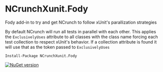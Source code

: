 # NCrunchXunit.Fody
Fody add-in to try and get NCrunch to follow xUnit's parallization strategies

By default NCrunch will run all tests in parallel with each other. This applies 
the `ExclusivelyUses` attribute to all classes with the class name forcing each
test collection to respect xUnit's behavior. If a collection attribute is found
it will use that as the token passed to `ExclusivelyUses`

```
Install-Package NCrunchXunit.Fody
```

[![NuGet version](https://badge.fury.io/nu/NCrunchXunit.Fody.svg)](https://badge.fury.io/nu/NCrunchXunit.Fody)
